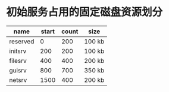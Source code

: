 # 初始服务占用的固定磁盘资源划分

| name      | start         | count     | size      |  
| ----      |----           |----       |----       |
| reserved  | 0             |200        |100 kb     |
| initsrv   | 200           |200        |100 kb     |
| filesrv   | 400           |400        |200 kb     |
| guisrv    | 800           |700        |350 kb     |
| netsrv    | 1500          |400        |200 kb     |
